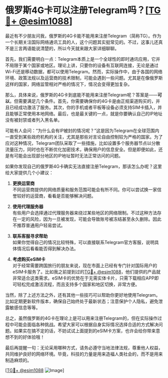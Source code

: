 # 俄罗斯4G卡可以注册Telegram吗？[[TG💪+ @esim1088](https://t.me/s/esim1088)]

最近有不少朋友问我，俄罗斯的4G卡能不能用来注册Telegram（简称TG）。作为一个长期关注国际网络通讯工具的人，这个问题其实挺常见的。不过，这事儿还真不是三言两语能说清楚的，所以今天就来跟大家详细聊聊。

首先，我们需要明白一点：Telegram本质上是一个全球性的即时通讯应用，它并不局限于某个国家或地区。理论上讲，只要你的设备有互联网连接，无论是通过Wi-Fi还是移动数据，都可以使用Telegram。然而，实际操作中，由于各国的网络环境、政策法规以及运营商的技术限制，可能会遇到一些问题。尤其是在像俄罗斯这样的国家，网络监管相对严格的情况下，情况会变得更加复杂。

那么，具体来说，俄罗斯的4G卡到底能不能用来注册Telegram呢？答案是——**可以**，但需要满足几个条件。首先，你需要确保你的4G卡是由正规渠道购买的，并且已经成功激活了服务。其次，你的手机或者平板等设备必须支持SIM卡插入，并且能够正常使用本地网络。最后，也是最关键的一点，就是你要确认自己的IP地址没有被封禁或者列入黑名单。

可能有人会问：“为什么会有IP被封的情况呢？”这是因为Telegram在全球范围内一直受到某些政府机构的关注，尤其是那些对言论自由控制较为严格的国家。为了应对这种情况，Telegram团队采取了一些措施，比如设置多个服务器节点以分散流量压力，同时也在不断优化加密技术，确保用户的信息安全。但是即便如此，还是有可能会出现部分地区的IP地址暂时无法正常访问的问题。

如果你发现自己的俄罗斯4G卡确实无法直接注册Telegram，那该怎么办呢？这里给大家提供几个小建议：

1. **更换运营商**  
   不同运营商提供的网络质量和服务范围可能会有所不同。你可以尝试换一家信誉较好的运营商，看看是否能够解决问题。

2. **使用代理服务器**  
   有些用户会选择通过代理服务器来绕过某些地区的网络限制。不过这种方法存在一定的风险，因为一旦被发现，可能会导致账号被冻结甚至永久删除。因此不推荐普通用户轻易尝试。

3. **联系客服寻求帮助**  
   如果你觉得自己的情况比较特殊，可以直接联系Telegram官方客服，说明具体情况后看看能否得到解决办法。

4. **考虑购买eSIM卡**  
   对于经常需要跨国旅行的朋友来说，现在市面上已经有专门针对国际用户的eSIM卡服务了。比如我之前提到过的[TG💪+ @esim1088](https://t.me/s/esim1088)，他们提供的产品就非常适合这类需求。eSIM卡的优势在于无需实体卡片，只需下载相应APP即可轻松完成激活流程，而且支持多个国家和地区切换，非常方便。

当然，除了上述方法之外，还有其他一些技巧可以帮助你更好地使用Telegram。比如定期更新软件版本，确保自己始终处于最新状态；注意保护个人隐私，避免泄露敏感信息等等。

总之，虽然俄罗斯的4G卡在理论上是可以用来注册Telegram的，但在实际操作过程中可能会面临各种挑战。希望大家可以根据自身实际情况选择合适的方式解决问题。如果实在搞不定的话，不妨试试上面提到的eSIM卡方案，也许会给你带来意想不到的好体验哦！

最后再提醒一句：无论采用哪种方式，请务必遵守当地法律法规，尊重他人权益，共同维护良好的网络环境。毕竟，科技的力量是用来造福人类社会的，而不是用来制造麻烦的。

[[TG💪+ @esim1088](https://t.me/s/esim1088) ![Image](https://i.postimg.cc/4NQfJmqS/Snipaste-2025-05-13-00-14-12.png)]